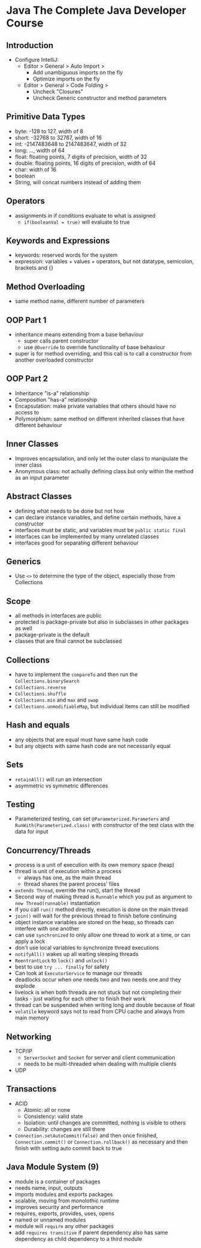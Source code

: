 # Java The Complete Java Developer Course


## Introduction
* Configure IntelliJ: 
    * Editor > General > Auto Import > 
        * Add unambiguous imports on the fly
        * Optimize imports on the fly
    * Editor > General > Code Folding > 
        * Uncheck "Closures"
        * Uncheck Generic constructor and method parameters

## Primitive Data Types
* byte: -128 to 127, width of 8
* short: -32768 to 32767, width of 16
* int: -2147483648 to 2147483647, width of 32
* long: ..., width of 64
* float: floating points, 7 digits of precision, width of 32
* double: floating points, 16 digits of precision, width of 64
* char: width of 16
* boolean
* String, will concat numbers instead of adding them

## Operators
* assignments in if conditions evaluate to what is assigned 
    * `if(booleanVal = true)` will evaluate to true

## Keywords and Expressions
* keywords: reserved words for the system
* expression: variables + values + operators, but not datatype, semicolon, brackets and {}

## Method Overloading
* same method name, different number of parameters

## OOP Part 1
* inheritance means extending from a base behaviour
    * super calls parent constructor
    * use `@Override` to override functionality of base behaviour
* super is for method overriding, and this call is to call a constructor from another overloaded constructor

## OOP Part 2
* Inheritance "is-a" relationship
* Composition "has-a" relationship
* Encapsulation: make private variables that others should have no access to
* Polymorphism: same method on different inherited classes that have different behaviour

## Inner Classes
* Improves encapsulation, and only let the outer class to manipulate the inner class
* Anonymous class: not actually defining class but only within the method as an input parameter

## Abstract Classes
* defining what needs to be done but not how
* can declare instance variables, and define certain methods, have a constructor
* interfaces must be static, and variables must be `public static final`
* interfaces can be implemented by many unrelated classes
* interfaces good for separating different behaviour

## Generics
* Use `<>` to determine the type of the object, especially those from Collections

## Scope
* all methods in interfaces are public
* protected is package-private but also in subclasses in other packages as well
* package-private is the default
* classes that are final cannot be subclassed

## Collections
* have to implement the `compareTo` and then run the `Collections.binarySearch`
* `Collections.reverse`
* `Collections.shuffle`
* `Collections.min` and `max` and `swap`
* `Collections.unmodifiableMap`, but individual items can still be modified

## Hash and equals
* any objects that are equal must have same hash code
* but any objects with same hash code are not necessarily equal

## Sets
* `retainAll()` will run an intersection
* asymmetric vs symmetric differences

## Testing
* Parameterized testing, can set `@Parameterized.Parameters` and `RunWith(Parameterized.class)` with constructor of the test class with the data for input

## Concurrency/Threads 
* process is a unit of execution with its own memory space (heap)
* thread is unit of execution within a process
    * always has one, as the main thread
    * thread shares the parent process' files 
* `extends Thread`, override the run(), start the thread
* Second way of making thread is `Runnable` which you put as argument to `new Thread(runnable)` instantiation
* if you call `run()` method directly, execution is done on the main thread
* `join()` will wait for the previous thread to finish before continuing
* object instance variables are stored on the heap, so threads can interfere with one another
* can use `synchronized` to only allow one thread to work at a time, or can apply a lock
* don't use local variables to synchronize thread executions
* `notifyAll()` wakes up all waiting sleeping threads
* `ReentrantLock` to `lock()` and `unlock()`
* best to use `try ... finally` for safety
* Can look at `ExecutorService` to manage our threads
* deadlocks occur when one needs two and two needs one and they explode
* livelock is when both threads are not stuck but not completing their tasks - just waiting for each other to finish their work
* thread can be suspended when writing long and double because of float
* `volatile` keyword says not to read from CPU cache and always from main memory

## Networking
* TCP/IP
    * `ServerSocket` and `Socket` for server and client communication
    * needs to be multi-threaded when dealing with multiple clients
* UDP

## Transactions
* ACID
    * Atomic: all or none
    * Consistency: valid state
    * Isolation: until changes are committed, nothing is visible to others
    * Durability: changes are still there 
* `Connection.setAutoCommit(false)` and then once finished, `Connection.commit()` or `Connection.rollback()` as necessary and then finish with setting auto commit back to true

## Java Module System (9)
* module is a container of packages
* needs name, input, outputs
* imports modules and exports packages
* scalable, moving from monolothic runtime
* improves security and performance
* requires, exports, provides, uses, opens
* named or unnamed modules
* module will `require` any other packages
* add `requires transitive` if parent dependency also has same dependency as child dependency to a third module
